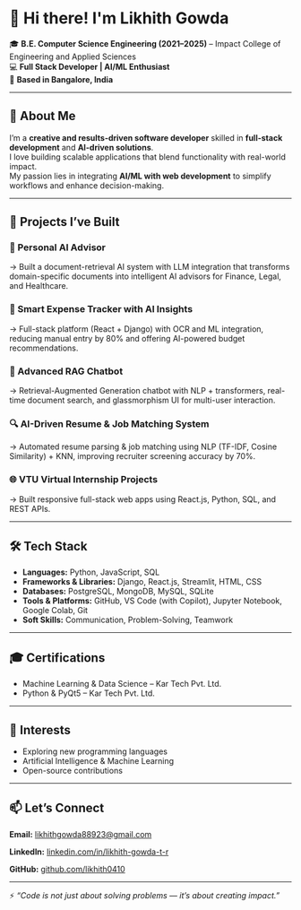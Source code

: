 # 👋 Hi there! I'm Likhith Gowda  

🎓 **B.E. Computer Science Engineering (2021–2025)** – Impact College of Engineering and Applied Sciences  
💻 **Full Stack Developer | AI/ML Enthusiast**  
📍 **Based in Bangalore, India**  

---

## 🚀 About Me  
I’m a **creative and results-driven software developer** skilled in **full-stack development** and **AI-driven solutions**.  
I love building scalable applications that blend functionality with real-world impact.  
My passion lies in integrating **AI/ML with web development** to simplify workflows and enhance decision-making.  

---

## 🧠 Projects I’ve Built  

### 🤖 Personal AI Advisor  
→ Built a document-retrieval AI system with LLM integration that transforms domain-specific documents into intelligent AI advisors for Finance, Legal, and Healthcare.  

### 💸 Smart Expense Tracker with AI Insights  
→ Full-stack platform (React + Django) with OCR and ML integration, reducing manual entry by 80% and offering AI-powered budget recommendations.  

### 💬 Advanced RAG Chatbot  
→ Retrieval-Augmented Generation chatbot with NLP + transformers, real-time document search, and glassmorphism UI for multi-user interaction.  

### 🔍 AI-Driven Resume & Job Matching System  
→ Automated resume parsing & job matching using NLP (TF-IDF, Cosine Similarity) + KNN, improving recruiter screening accuracy by 70%.  

### 🌐 VTU Virtual Internship Projects  
→ Built responsive full-stack web apps using React.js, Python, SQL, and REST APIs.  

---

## 🛠️ Tech Stack  

- **Languages:** Python, JavaScript, SQL  
- **Frameworks & Libraries:** Django, React.js, Streamlit, HTML, CSS  
- **Databases:** PostgreSQL, MongoDB, MySQL, SQLite  
- **Tools & Platforms:** GitHub, VS Code (with Copilot), Jupyter Notebook, Google Colab, Git  
- **Soft Skills:** Communication, Problem-Solving, Teamwork  

---

## 🎓 Certifications  

- Machine Learning & Data Science – Kar Tech Pvt. Ltd.  
- Python & PyQt5 – Kar Tech Pvt. Ltd.  

---

## 🌱 Interests  

- Exploring new programming languages  
- Artificial Intelligence & Machine Learning  
- Open-source contributions  

---

## 📫 Let’s Connect  

 **Email:** [likhithgowda88923@gmail.com](mailto:likhithgowda88923@gmail.com)  

**LinkedIn:** [linkedin.com/in/likhith-gowda-t-r](https://www.linkedin.com/in/likhith-gowda-t-r)  

**GitHub:** [github.com/likhith0410](https://github.com/likhith0410)  


---

⚡ *“Code is not just about solving problems — it’s about creating impact.”*  
